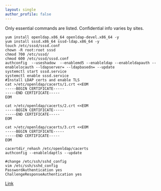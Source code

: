 ```yaml
---
layout: single
author_profile: false
---
```


Only essential commands are listed. Confidential info varies by sites.  

```
yum install openldap.x86_64 openldap-devel.x86_64 -y
yum install sssd.x86_64 sssd-ldap.x86_64 -y
touch /etc/sssd/sssd.conf
chown -R root:root sssd
chmod 700 /etc/sssd/
chmod 600 /etc/sssd/sssd.conf
authconfig  --useshadow  --enablemd5 --enableldap --enableldapauth --enablelocauth --ldapserver= --ldapbasedn= --update
systemctl start sssd.service
systemctl enable sssd.service
#Install LDAP certs and enable TLS 
cat >/etc/openldap/cacerts/1.crt <<EOM
-----BEGIN CERTIFICATE-----
-----END CERTIFICATE-----
EOM

cat >/etc/openldap/cacerts/2.crt <<EOM
-----BEGIN CERTIFICATE-----
-----END CERTIFICATE-----
EOM

cat >/etc/openldap/cacerts/3.crt <<EOM
-----BEGIN CERTIFICATE-----
-----END CERTIFICATE-----
EOM

cacertdir_rehash /etc/openldap/cacerts
authconfig --enableldaptls --update

#change /etc/ssh/sshd_config
vim /etc/ssh/sshd_config
PasswordAuthentication yes
ChallengeResponseAuthentication yes
```

[Link](https://hcc-docs.unl.edu/pages/viewpage.action?spaceKey=ADMIN&title=OpenConnect+VPN)
